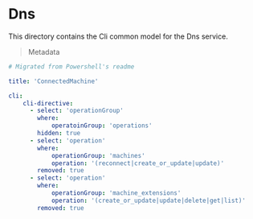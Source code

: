 <!-- region Generated -->
# Dns
This directory contains the Cli common model for the Dns service.

> Metadata
``` yaml
# Migrated from Powershell's readme

title: 'ConnectedMachine'

cli:
    cli-directive:
      - select: 'operationGroup'
        where:
            operatoinGroup: 'operations'
        hidden: true
      - select: 'operation'
        where:
            operationGroup: 'machines'
            operation: '(reconnect|create_or_update|update)'
        removed: true
      - select: 'operation'
        where:
            operationGroup: 'machine_extensions'
            operation: '(create_or_update|update|delete|get|list)'
        removed: true
```